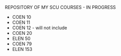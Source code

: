 REPOSITORY OF MY SCU COURSES - IN PROGRESS
- COEN 10
- COEN 11
- COEN 12 - will not include
- COEN 20
- ELEN 50
- COEN 79
- ELEN 153

